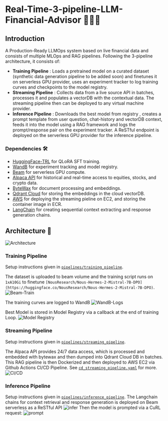 # Real-Time-3-pipeline-LLM-Financial-Advisor 🔋🔋🔋

## Introduction

A Production-Ready LLMOps system based on live financial data and consists of multiple MLOps and RAG pipelines. Following the 3-pipeline architecture, it consists of:
- **Training Pipeline** : Loads a pretrained model on a curated dataset (synthetic data generation pipeline to be added soon) and finetunes it on serverless GPU provider, uses an experiment tracker to log training curves and checkpoints to the model registry.
- **Streaming Pipeline** : Collects data from a live source API in batches, processes it and populates a vectorDB with the contextual data. The streaming pipeline then can be deployed to any virtual machine provider.
- **Inference Pipeline** : Downloads the best model from registry , creates a prompt template from user question, chat-history and vectorDB context, feeds it into the model using a RAG framework and logs the prompt/response pair on the experiment tracker. A ReSTful endpoint is deployed on the serverless GPU provider for the inference pipeline.


### Dependencies 🛠️

- [HuggingFace-TRL]() for QLoRA SFT training.
- [WandB](https://wandb.ai/home) for experiment tracking and model registry.
- [Beam](https://www.beam.cloud/) for serverless GPU compute.
- [Alpaca API](https://docs.alpaca.markets/docs/about-market-data-api) for historical and real-time access to equities, stocks, and crypto data.
- [ByteWax](https://github.com/bytewax/bytewax) for document processing and embeddings.
- [Qdrant Cloud](https://qdrant.tech/) for storing the embeddings in the cloud vectorDB.
- [AWS](https://us-east-1.console.aws.amazon.com/console/home?region=us-east-1#) for deploying the streaming pieline on EC2, and storing the container image in ECR.
- [LangChain](https://github.com/langchain-ai/langchain) for creating sequential context extracting and response generation chains.

## Architecture 📐
![Architecture](https://github.com/user-attachments/assets/c6a183e1-6091-4869-93a6-c17b7e9667eb)

### Training Pipeline

Setup instructions given in [`pipelines/training_pipeline`](https://github.com/MuhammadBinUsman03/Real-Time-3-pipeline-LLM-Financial-Advisor/tree/main/pipelines/training_pipeline).

The dataset is uploaded to beam volume and the training script runs on `1xA10Gi` to finetune `[NousResearch/Nous-Hermes-2-Mistral-7B-DPO](https://huggingface.co/NousResearch/Nous-Hermes-2-Mistral-7B-DPO)`.
![Beam-Train](https://github.com/user-attachments/assets/e3f2a0b3-b3e3-4916-a3f2-b7466046f50c)

The training curves are logged to WandB
![WandB-Logs](https://github.com/user-attachments/assets/c70c61ec-8395-4f22-9048-ecfed0859b2d)

Best Model is stored in Model Registry via a callback at the end of training Loop.
![Model Registry](https://github.com/user-attachments/assets/d7e7596e-c7b9-4a0d-9fbb-37b014280784)

### Streaming Pipeline
Setup instructions given in [`pipelines/streaming_pipeline`](https://github.com/MuhammadBinUsman03/Real-Time-3-pipeline-LLM-Financial-Advisor/tree/main/pipelines/streaming_pipeline).

The Alpaca API provides 24/7 data access, which is processed and embedded with bytewax and then dumped into Qdrant Cloud DB in batches. This RAG pipeline is then Dockerized and then deployed to AWS EC2 via Github Actions CI/CD Pipeline. See [`cd_streaming_pipeline.yaml`](https://github.com/MuhammadBinUsman03/Real-Time-3-pipeline-LLM-Financial-Advisor/blob/main/.github/workflows/cd_streaming_pipeline.yaml) for more.
![CI/CD](https://github.com/user-attachments/assets/2a6a5e52-6ad3-4b9e-9318-a04019bfe44a)


### Inference Pipeline
Setup instructions given in [`pipelines/inference_pipeline`](https://github.com/MuhammadBinUsman03/Real-Time-3-pipeline-LLM-Financial-Advisor/tree/main/pipelines/inference_pipeline).
The Langchain chains for context retrieval and response generation is deployed on Beam serverless as a ReSTful API
![infer](https://github.com/user-attachments/assets/5946ee17-a1ba-4396-9385-48e6f647be95)
Then the model is prompted via a CuRL request:
![prompt](https://github.com/user-attachments/assets/05208cec-7598-44d2-bf7a-23570b4955c9)

